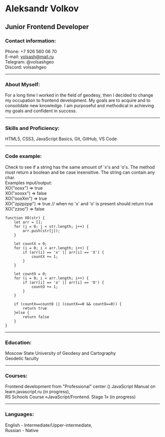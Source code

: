 # Aleksandr Volkov
## Junior Frontend Developer  
### Contact information:

Phone: +7 926 560 06 70  
E-mail: volsash@mail.ru  
Telegram: @volsashgeo  
Discord: volsashgeo  
***

### About Myself:

For a long time I worked in the field of geodesy, then I decided to change my occupation to frontend development. My goals are to acquire and to consolidate new knowledge.
I am purposeful and methodical in achieving my goals and confident in success.  
***

### Skills and Proficiency:

HTML5, CSS3,
JavaScript Basics,
Git, GitHub,
VS Code
***
### Code example:

Check to see if a string has the same amount of 'x's and 'o's. The method must return a boolean and be case insensitive. The string can contain any char.  
Examples input/output:  
XO("ooxx") => true  
XO("xooxx") => false  
XO("ooxXm") => true  
XO("zpzpzpp") => true // when no 'x' and 'o' is present should return true  
XO("zzoo") => false  

    function XO(str) {
        let arr = [];
        for (j = 0; j < str.length; j++) {
            arr.push(str[j]);
        }

        let countX = 0;
        for (i = 0; i < arr.length; i++) {
            if (arr[i] == 'x' || arr[i] == 'X') {
                countX += 1;
            }
        }

        let countO = 0;
        for (i = 0; i < arr.length; i++) {
            if (arr[i] == 'o' || arr[i] == 'O') {
                countO += 1;
            }
        }

        if (countX==countO || (countX==0 && countO==0)) {
            return true
        }else {
            return false
        }
    }  
***
### Education:  
Moscow State University of Geodesy and Cartography  
Geodetic faculty  
***

### Courses:  
Frontend development from "Professional" center () 
JavaScript Manual on learn.javascript.ru (in progress),  
RS Schools Course «JavaScript/Frontend. Stage 1» (in progress)  
***
### Languages:  
English - Intermediate/Upper-intermediate,  
Russian - Native



